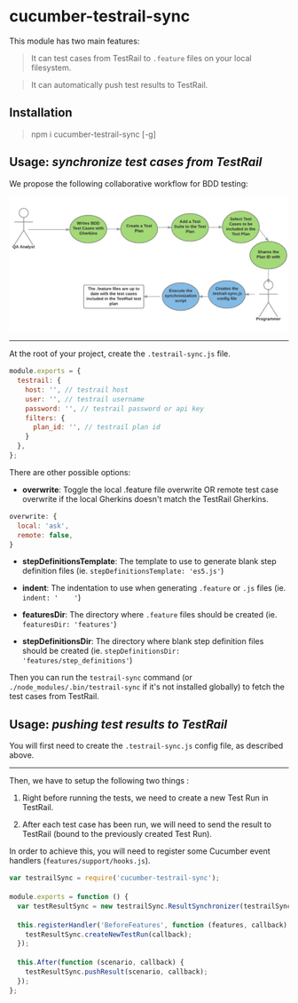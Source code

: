 # cucumber-testrail-sync

This module has two main features:

> It can test cases from TestRail to `.feature` files on your local filesystem.

> It can automatically push test results to TestRail.

## Installation

> npm i cucumber-testrail-sync [-g]

## Usage: *synchronize test cases from TestRail*

We propose the following collaborative workflow for BDD testing:

![Synchronize test cases!](images/sync-scenarios.png)

------------

At the root of your project, create the `.testrail-sync.js` file.

```js
module.exports = {
  testrail: {
    host: '', // testrail host
    user: '', // testrail username
    password: '', // testrail password or api key
    filters: {
      plan_id: '', // testrail plan id
    }
  },
};
```

There are other possible options:

  * __overwrite__: Toggle the local .feature file overwrite OR remote test case overwrite if the local Gherkins doesn't match the TestRail Gherkins.

  ```js
  overwrite: {
    local: 'ask',
    remote: false,
  }
  ```

  * __stepDefinitionsTemplate__:  The template to use to generate blank step definition files (ie. `stepDefinitionsTemplate: 'es5.js'`)

  * __indent__: The indentation to use when generating `.feature` or `.js` files (ie. `indent: '    '`)

  * __featuresDir__:  The directory where `.feature` files should be created (ie. `featuresDir: 'features'`)

  * __stepDefinitionsDir__:  The directory where blank step definition files should be created  (ie. `stepDefinitionsDir: 'features/step_definitions'`)

Then you can run the `testrail-sync` command (or `./node_modules/.bin/testrail-sync` if it's not installed globally) to fetch the test cases from TestRail.

## Usage: *pushing test results to TestRail*

You will first need to create the `.testrail-sync.js` config file, as described above.

------------

Then, we have to setup the following two things :

1. Right before running the tests, we need to create a new Test Run in TestRail.

2. After each test case has been run, we will need to send the result to TestRail (bound to the previously created Test Run).

In order to achieve this, you will need to register some Cucumber event handlers (`features/support/hooks.js`).

```js
var testrailSync = require('cucumber-testrail-sync');

module.exports = function () {
  var testResultSync = new testrailSync.ResultSynchronizer(testrailSync.readConfig());

  this.registerHandler('BeforeFeatures', function (features, callback) {
    testResultSync.createNewTestRun(callback);
  });

  this.After(function (scenario, callback) {
    testResultSync.pushResult(scenario, callback);
  });
};
```
